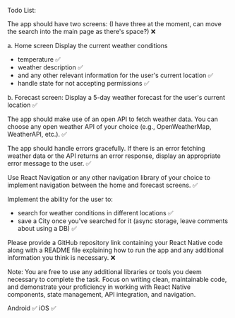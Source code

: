 Todo List:

The app should have two screens: (I have three at the moment, can move the search into the main page as there's space?) ❌

a. Home screen
Display the current weather conditions

- temperature ✅
- weather description ✅
- and any other relevant information for the user's current location ✅
- handle state for not accepting permissions ✅

b. Forecast screen:
Display a 5-day weather forecast for the user's current location ✅

The app should make use of an open API to fetch weather data. You can choose any open weather API of your choice (e.g., OpenWeatherMap, WeatherAPI, etc.). ✅

The app should handle errors gracefully. If there is an error fetching weather data or the API returns an error response, display an appropriate error message to the user. ✅

Use React Navigation or any other navigation library of your choice to implement navigation between the home and forecast screens. ✅

Implement the ability for the user to:

- search for weather conditions in different locations ✅
- save a City once you’ve searched for it (async storage, leave comments about using a DB) ✅

Please provide a GitHub repository link containing your React Native code along with a README file explaining how to run the app and any additional information you think is necessary. ❌

Note: You are free to use any additional libraries or tools you deem necessary to complete the task. Focus on writing clean, maintainable code, and demonstrate your proficiency in working with React Native components, state management, API integration, and navigation.

Android ✅
iOS ✅
